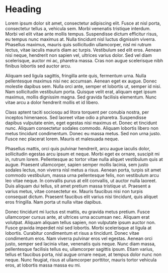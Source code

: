 # Heading

Lorem ipsum dolor sit amet, consectetur adipiscing elit. Fusce at nisl porta, consectetur tellus a, vehicula sem. Morbi venenatis tristique interdum. Morbi vel elit vitae ante mollis tempus. Suspendisse dictum efficitur risus, eu tempus nunc maximus at. Nulla tincidunt nisl luctus dignissim viverra. Phasellus maximus, mauris quis sollicitudin ullamcorper, nisl mi rutrum lectus, vitae iaculis mauris diam ac turpis. Vestibulum sed elit eros. Aenean nisi neque, hendrerit non sapien vel, ultrices varius dolor. Sed vel diam scelerisque, auctor mi ac, pharetra massa. Cras non augue scelerisque nibh finibus lobortis sed auctor arcu.

Aliquam sed ligula sagittis, fringilla ante quis, fermentum urna. Nulla pellentesque maximus nisi nec accumsan. Aenean eget ex augue. Donec molestie dapibus sem. Nulla orci ante, semper et lobortis ut, semper id nisi. Nam sollicitudin vestibulum porta. Quisque velit erat, aliquam eget ipsum maximus, mollis dignissim magna. Sed gravida facilisis elementum. Nunc vitae arcu a dolor hendrerit mollis et id libero.

Class aptent taciti sociosqu ad litora torquent per conubia nostra, per inceptos himenaeos. Sed laoreet vitae odio a pharetra. Suspendisse dapibus vulputate enim, eget egestas nisi maximus et. Donec et tincidunt nunc. Aliquam consectetur sodales commodo. Aliquam lobortis libero non metus tincidunt condimentum. Donec eu massa metus. Sed non urna justo. Fusce nec placerat lorem. Mauris et malesuada neque.

Phasellus mattis, orci quis pulvinar hendrerit, arcu augue iaculis dolor, sollicitudin egestas arcu ipsum et neque. Morbi eget ex ornare, suscipit mi in, rutrum lorem. Pellentesque ac tortor vitae nulla aliquet vestibulum quis at augue. Praesent ullamcorper, sapien semper mollis lacinia, sem justo sodales lectus, non viverra nisl metus a risus. Aenean porta, turpis sit amet commodo vestibulum, massa urna pellentesque felis, non vestibulum arcu leo vitae neque. In convallis purus at elit convallis, ut auctor nulla laoreet. Duis aliquam dui tellus, sit amet pretium massa tristique ut. Praesent a varius metus, vitae consectetur ex. Mauris faucibus nisi non turpis consequat dictum. Praesent faucibus elit varius nisi tincidunt, quis aliquet eros fringilla. Nam porta ut nulla vitae dapibus.

Donec tincidunt mi luctus est mattis, eu gravida metus pretium. Fusce ullamcorper cursus ante, at ultrices urna accumsan nec. Aliquam erat volutpat. Aliquam aliquam tellus sapien, non vulputate ipsum auctor non. Fusce gravida imperdiet nisl sed lobortis. Morbi scelerisque at ligula at lobortis. Curabitur condimentum et risus a tincidunt. Donec vitae condimentum eros. Nam viverra pulvinar eros vel egestas. Aenean orci justo, semper sed lacinia vitae, venenatis quis neque. Nunc diam massa, pellentesque facilisis tellus eu, ullamcorper sagittis ipsum. Etiam varius, tellus et faucibus porta, nisl augue ornare neque, at tempus dolor nunc non neque. Nunc feugiat, risus at ullamcorper porttitor, mauris tortor vehicula eros, at lobortis massa massa eu mi.
